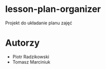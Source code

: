 # lesson-plan-organizer

Projekt do układanie planu zajęć


# Autorzy
- Piotr Radzikowski
- Tomasz Marciniuk
